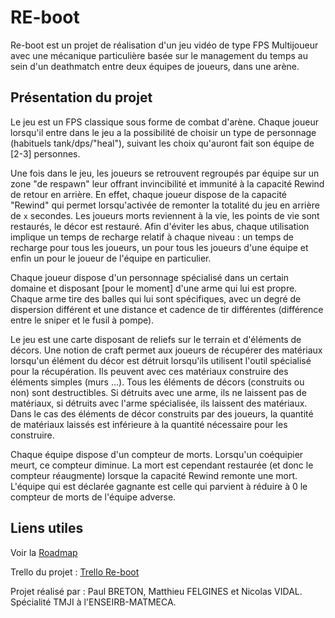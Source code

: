 # RE-boot

Re-boot est un projet de réalisation d'un jeu vidéo de type FPS Multijoueur avec une mécanique particulière basée sur le management du temps au sein d'un deathmatch entre deux équipes de joueurs, dans une arène.

## Présentation du projet

Le jeu est un FPS classique sous forme de combat d'arène. Chaque joueur lorsqu'il entre dans le jeu a la possibilité de choisir un type de personnage (habituels tank/dps/"heal"), suivant les choix qu'auront fait son équipe de [2-3] personnes. 

Une fois dans le jeu, les joueurs se retrouvent regroupés par équipe sur un zone "de respawn" leur offrant invincibilité et immunité à la capacité Rewind de retour en arrière. En effet, chaque joueur dispose de la capacité "Rewind" qui permet lorsqu'activée de remonter la totalité du jeu en arrière de `x` secondes. Les joueurs morts reviennent à la vie, les points de vie sont restaurés, le décor est restauré. Afin d'éviter les abus, chaque utilisation implique un temps de recharge relatif à chaque niveau : un temps de recharge pour tous les joueurs, un pour tous les joueurs d'une équipe et enfin un pour le joueur de l'équipe en particulier.

Chaque joueur dispose d'un personnage spécialisé dans un certain domaine et disposant [pour le moment] d'une arme qui lui est propre. Chaque arme tire des balles qui lui sont spécifiques, avec un degré de dispersion différent et une distance et cadence de tir différentes (différence entre le sniper et le fusil à pompe).

Le jeu est une carte disposant de reliefs sur le terrain et d'éléments de décors. Une notion de craft permet aux joueurs de récupérer des matériaux lorsqu'un élément du décor est détruit lorsqu'ils utilisent l'outil spécialisé pour la récupération. Ils peuvent avec ces matériaux construire des éléments simples (murs ...). Tous les éléments de décors (construits ou non) sont destructibles. Si détruits avec une arme, ils ne laissent pas de matériaux, si détruits avec l'arme spécialisée, ils laissent des matériaux. Dans le cas des éléments de décor construits par des joueurs, la quantité de matériaux laissés est inférieure à la quantité nécessaire pour les construire.

Chaque équipe dispose d'un compteur de morts. Lorsqu'un coéquipier meurt, ce compteur diminue. La mort est cependant restaurée (et donc le compteur réaugmente) lorsque la capacité Rewind remonte une mort. L'équipe qui est déclarée gagnante est celle qui parvient à réduire à 0 le compteur de morts de l'équipe adverse.

## Liens utiles

Voir la [Roadmap](https://github.com/StormHowl/Re-boot/blob/master/ROADMAP.md)

Trello du projet : [Trello Re-boot](https://trello.com/b/rRrLLPiK/project)



Projet réalisé par : Paul BRETON, Matthieu FELGINES et Nicolas VIDAL. Spécialité TMJI à l'ENSEIRB-MATMECA.
